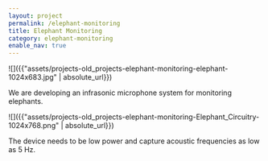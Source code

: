 ```yaml
---
layout: project
permalink: /elephant-monitoring
title: Elephant Monitoring
category: elephant-monitoring
enable_nav: true
---
```

![]({{"assets/projects-old_projects-elephant-monitoring-elephant-1024x683.jpg" | absolute_url}})

We are developing an infrasonic microphone system for monitoring elephants. 

![]({{"assets/projects-old_projects-elephant-monitoring-Elephant_Circuitry-1024x768.png" | absolute_url}})

The device needs to be low power and capture acoustic frequencies as low as 5 Hz. 
   